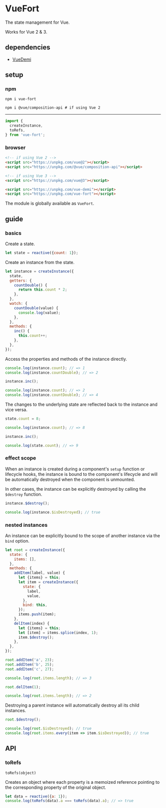 # VueFort

The state management for Vue.

Works for Vue 2 & 3.

## dependencies

- [VueDemi](https://github.com/antfu/vue-demi)

## setup

### npm

```shell
npm i vue-fort

npm i @vue/composition-api # if using Vue 2
```

---

```javascript
import {
  createInstance,
  toRefs,
} from 'vue-fort';
```

### browser

```html
<!-- if using Vue 2 -->
<script src="https://unpkg.com/vue@2"></script>
<script src="https://unpkg.com/@vue/composition-api"></script>

<!-- if using Vue 3 -->
<script src="https://unpkg.com/vue@3"></script>

<script src="https://unpkg.com/vue-demi"></script>
<script src="https://unpkg.com/vue-fort"></script>
```

The module is globally available as `VueFort`.

## guide

### basics

Create a state.

```javascript
let state = reactive({count: 1});
```

Create an instance from the state.

```javascript
let instance = createInstance({
  state,
  getters: {
    countDouble() {
      return this.count * 2;
    },
  },
  watch: {
    countDouble(value) {
      console.log(value);
    },
  },
  methods: {
    inc() {
      this.count++;
    },
  },
});
```

Access the properties and methods of the instance directly.

```javascript
console.log(instance.count); // => 1
console.log(instance.countDouble); // => 2

instance.inc();

console.log(instance.count); // => 2
console.log(instance.countDouble); // => 4
```

The changes to the underlying state are reflected back to the instance and vice versa.

```javascript
state.count = 8;

console.log(instance.count); // => 8

instance.inc();

console.log(state.count); // => 9
```

### effect scope

When an instance is created during a component's `setup` function or lifecycle hooks, the instance is bound to the component's lifecycle and will be automatically destroyed when the component is unmounted.

In other cases, the instance can be explicitly destroyed by calling the `$destroy` function.

```javascript
instance.$destroy();

console.log(instance.$isDestroyed); // true
```

### nested instances

An instance can be explicitly bound to the scope of another instance via the `bind` option.

```javascript
let root = createInstance({
  state: {
    items: [],
  },
  methods: {
    addItem(label, value) {
      let {items} = this;
      let item = createInstance({
        state: {
          label,
          value,
        },
        bind: this,
      });
      items.push(item);
    },
    delItem(index) {
      let {items} = this;
      let [item] = items.splice(index, 1);
      item.$destroy();
    },
  },
});

root.addItem('a', 23);
root.addItem('b', 25);
root.addItem('c', 27);

console.log(root.items.length); // => 3

root.delItem(1);

console.log(root.items.length); // => 2
```

Destroying a parent instance will automatically destroy all its child instances.

```javascript
root.$destroy();

console.log(root.$isDestroyed); // true
console.log(root.items.every(item => item.$isDestroyed)); // true
```

## API

### toRefs

`toRefs(object)`

Creates an object where each property is a memoized reference pointing to the corresponding property of the original object.

```javascript
let data = reactive({a: 1});
console.log(toRefs(data).a === toRefs(data).a); // => true
```

